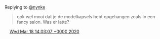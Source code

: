 Replying to [@nynke](https://twitter.com/nynke/status/1240220536547966976)

> ook wel mooi dat je de modelkapsels hebt opgehangen zoals in een fancy salon\. Was er latte?

<img src="../../media/tweet.ico" width="12" /> [Wed Mar 18 14:03:07 +0000 2020](https://twitter.com/DromerDenker/status/1240277554965118977)